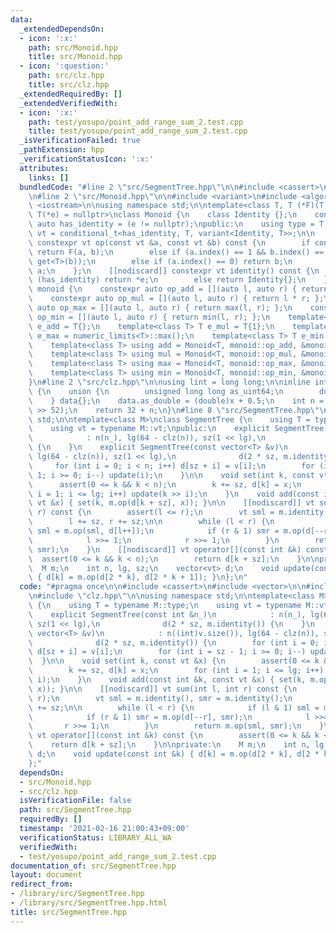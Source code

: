 ```yaml
---
data:
  _extendedDependsOn:
  - icon: ':x:'
    path: src/Monoid.hpp
    title: src/Monoid.hpp
  - icon: ':question:'
    path: src/clz.hpp
    title: src/clz.hpp
  _extendedRequiredBy: []
  _extendedVerifiedWith:
  - icon: ':x:'
    path: test/yosupo/point_add_range_sum_2.test.cpp
    title: test/yosupo/point_add_range_sum_2.test.cpp
  _isVerificationFailed: true
  _pathExtension: hpp
  _verificationStatusIcon: ':x:'
  attributes:
    links: []
  bundledCode: "#line 2 \"src/SegmentTree.hpp\"\n\n#include <cassert>\n#include <vector>\n\
    \n#line 2 \"src/Monoid.hpp\"\n\n#include <variant>\n#include <algorithm>\n#include\
    \ <iostream>\n\nusing namespace std;\n\ntemplate<class T, T (*F)(T, T), const\
    \ T(*e) = nullptr>\nclass Monoid {\n    class Identity {};\n    constexpr static\
    \ auto has_identity = (e != nullptr);\npublic:\n    using type = T;\n    using\
    \ vt = conditional_t<has_identity, T, variant<Identity, T>>;\n\n    [[nodiscard]]\
    \ constexpr vt op(const vt &a, const vt &b) const {\n        if constexpr (has_identity)\
    \ return F(a, b);\n        else if (a.index() == 1 && b.index() == 1) return F(get<T>(a),\
    \ get<T>(b));\n        else if (a.index() == 0) return b;\n        else return\
    \ a;\n    };\n    [[nodiscard]] constexpr vt identity() const {\n        if constexpr\
    \ (has_identity) return *e;\n        else return Identity{};\n    }\n};\n\nnamespace\
    \ monoid {\n    constexpr auto op_add = [](auto l, auto r) { return l + r; };\n\
    \    constexpr auto op_mul = [](auto l, auto r) { return l * r; };\n    constexpr\
    \ auto op_max = [](auto l, auto r) { return max(l, r); };\n    constexpr auto\
    \ op_min = [](auto l, auto r) { return min(l, r); };\n    template<class T> T\
    \ e_add = T{};\n    template<class T> T e_mul = T{1};\n    template<class T> T\
    \ e_max = numeric_limits<T>::max();\n    template<class T> T e_min = numeric_limits<T>::min();\n\
    \    template<class T> using add = Monoid<T, monoid::op_add, &monoid::e_add<T>>;\n\
    \    template<class T> using mul = Monoid<T, monoid::op_mul, &monoid::e_mul<T>>;\n\
    \    template<class T> using max = Monoid<T, monoid::op_max, &monoid::e_max<T>>;\n\
    \    template<class T> using min = Monoid<T, monoid::op_min, &monoid::e_min<T>>;\n\
    }\n#line 2 \"src/clz.hpp\"\n\nusing lint = long long;\n\ninline int clz(lint x)\
    \ {\n    union {\n        unsigned long long as_uint64;\n        double as_double;\n\
    \    } data{};\n    data.as_double = (double)x + 0.5;\n    int n = 1054 - (int)(data.as_uint64\
    \ >> 52);\n    return 32 + n;\n}\n#line 8 \"src/SegmentTree.hpp\"\n\nusing namespace\
    \ std;\n\ntemplate<class M>\nclass SegmentTree {\n    using T = typename M::type;\n\
    \    using vt = typename M::vt;\npublic:\n    explicit SegmentTree(const int &n_)\n\
    \            : n(n_), lg(64 - clz(n)), sz(1 << lg),\n              d(2 * sz, m.identity())\
    \ {\n    }\n    explicit SegmentTree(const vector<T> &v)\n            : n((int)v.size()),\
    \ lg(64 - clz(n)), sz(1 << lg),\n              d(2 * sz, m.identity()) {\n   \
    \     for (int i = 0; i < n; i++) d[sz + i] = v[i];\n        for (int i = sz -\
    \ 1; i >= 0; i--) update(i);\n    }\n\n    void set(int k, const vt &x) {\n  \
    \      assert(0 <= k && k < n);\n        k += sz, d[k] = x;\n        for (int\
    \ i = 1; i <= lg; i++) update(k >> i);\n    }\n    void add(const int &k, const\
    \ vt &x) { set(k, m.op(d[k + sz], x)); }\n\n    [[nodiscard]] vt sum(int l, int\
    \ r) const {\n        assert(l <= r);\n        vt sml = m.identity(), smr = m.identity();\n\
    \        l += sz, r += sz;\n\n        while (l < r) {\n            if (l & 1)\
    \ sml = m.op(sml, d[l++]);\n            if (r & 1) smr = m.op(d[--r], smr);\n\
    \            l >>= 1;\n            r >>= 1;\n        }\n        return m.op(sml,\
    \ smr);\n    }\n    [[nodiscard]] vt operator[](const int &k) const {\n      \
    \  assert(0 <= k && k < n);\n        return d[k + sz];\n    }\n\nprivate:\n  \
    \  M m;\n    int n, lg, sz;\n    vector<vt> d;\n    void update(const int &k)\
    \ { d[k] = m.op(d[2 * k], d[2 * k + 1]); }\n};\n"
  code: "#pragma once\n\n#include <cassert>\n#include <vector>\n\n#include \"Monoid.hpp\"\
    \n#include \"clz.hpp\"\n\nusing namespace std;\n\ntemplate<class M>\nclass SegmentTree\
    \ {\n    using T = typename M::type;\n    using vt = typename M::vt;\npublic:\n\
    \    explicit SegmentTree(const int &n_)\n            : n(n_), lg(64 - clz(n)),\
    \ sz(1 << lg),\n              d(2 * sz, m.identity()) {\n    }\n    explicit SegmentTree(const\
    \ vector<T> &v)\n            : n((int)v.size()), lg(64 - clz(n)), sz(1 << lg),\n\
    \              d(2 * sz, m.identity()) {\n        for (int i = 0; i < n; i++)\
    \ d[sz + i] = v[i];\n        for (int i = sz - 1; i >= 0; i--) update(i);\n  \
    \  }\n\n    void set(int k, const vt &x) {\n        assert(0 <= k && k < n);\n\
    \        k += sz, d[k] = x;\n        for (int i = 1; i <= lg; i++) update(k >>\
    \ i);\n    }\n    void add(const int &k, const vt &x) { set(k, m.op(d[k + sz],\
    \ x)); }\n\n    [[nodiscard]] vt sum(int l, int r) const {\n        assert(l <=\
    \ r);\n        vt sml = m.identity(), smr = m.identity();\n        l += sz, r\
    \ += sz;\n\n        while (l < r) {\n            if (l & 1) sml = m.op(sml, d[l++]);\n\
    \            if (r & 1) smr = m.op(d[--r], smr);\n            l >>= 1;\n     \
    \       r >>= 1;\n        }\n        return m.op(sml, smr);\n    }\n    [[nodiscard]]\
    \ vt operator[](const int &k) const {\n        assert(0 <= k && k < n);\n    \
    \    return d[k + sz];\n    }\n\nprivate:\n    M m;\n    int n, lg, sz;\n    vector<vt>\
    \ d;\n    void update(const int &k) { d[k] = m.op(d[2 * k], d[2 * k + 1]); }\n\
    };"
  dependsOn:
  - src/Monoid.hpp
  - src/clz.hpp
  isVerificationFile: false
  path: src/SegmentTree.hpp
  requiredBy: []
  timestamp: '2021-02-16 21:00:43+09:00'
  verificationStatus: LIBRARY_ALL_WA
  verifiedWith:
  - test/yosupo/point_add_range_sum_2.test.cpp
documentation_of: src/SegmentTree.hpp
layout: document
redirect_from:
- /library/src/SegmentTree.hpp
- /library/src/SegmentTree.hpp.html
title: src/SegmentTree.hpp
---
```

